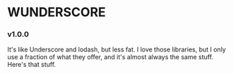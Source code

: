 # WUNDERSCORE
### v1.0.0

It's like Underscore and lodash, but less fat. I love those libraries, but I only use a fraction of what they offer, and it's almost always the same stuff. Here's that stuff.